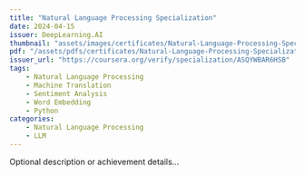 ```yaml
---
title: "Natural Language Processing Specialization"
date: 2024-04-15
issuer: DeepLearning.AI
thumbnail: "assets/images/certificates/Natural-Language-Processing-Specialization.jpg"
pdf: "/assets/pdfs/certificates/Natural-Language-Processing-Specialization.pdf"
issuer_url: "https://coursera.org/verify/specialization/ASQYWBAR6HSB"
tags:
    - Natural Language Processing
    - Machine Translation
    - Sentiment Analysis
    - Word Embedding
    - Python
categories:
    - Natural Language Processing
    - LLM
---
```


Optional description or achievement details...
